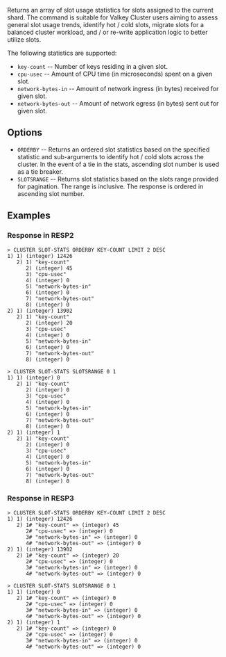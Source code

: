 Returns an array of slot usage statistics for slots assigned to the current shard.
The command is suitable for Valkey Cluster users aiming to assess general slot usage trends, identify hot / cold slots, migrate slots for a balanced cluster workload, and / or re-write application logic to better utilize slots.

The following statistics are supported:

* `key-count` -- Number of keys residing in a given slot.
* `cpu-usec` -- Amount of CPU time (in microseconds) spent on a given slot.
* `network-bytes-in` -- Amount of network ingress (in bytes) received for given slot.
* `network-bytes-out` -- Amount of network egress (in bytes) sent out for given slot.

## Options

* `ORDERBY` -- Returns an ordered slot statistics based on the specified statistic and sub-arguments to identify hot / cold slots across the cluster. In the event of a tie in the stats, ascending slot number is used as a tie breaker.
* `SLOTSRANGE` -- Returns slot statistics based on the slots range provided for pagination. The range is inclusive. The response is ordered in ascending slot number.

## Examples

### Response in RESP2

```
> CLUSTER SLOT-STATS ORDERBY KEY-COUNT LIMIT 2 DESC
1) 1) (integer) 12426
   2) 1) "key-count"
      2) (integer) 45
      3) "cpu-usec"
      4) (integer) 0
      5) "network-bytes-in"
      6) (integer) 0
      7) "network-bytes-out"
      8) (integer) 0
2) 1) (integer) 13902
   2) 1) "key-count"
      2) (integer) 20
      3) "cpu-usec"
      4) (integer) 0
      5) "network-bytes-in"
      6) (integer) 0
      7) "network-bytes-out"
      8) (integer) 0
```
```
> CLUSTER SLOT-STATS SLOTSRANGE 0 1
1) 1) (integer) 0
   2) 1) "key-count"
      2) (integer) 0
      3) "cpu-usec"
      4) (integer) 0
      5) "network-bytes-in"
      6) (integer) 0
      7) "network-bytes-out"
      8) (integer) 0
2) 1) (integer) 1
   2) 1) "key-count"
      2) (integer) 0
      3) "cpu-usec"
      4) (integer) 0
      5) "network-bytes-in"
      6) (integer) 0
      7) "network-bytes-out"
      8) (integer) 0
```

### Response in RESP3

```
> CLUSTER SLOT-STATS ORDERBY KEY-COUNT LIMIT 2 DESC
1) 1) (integer) 12426
   2) 1# "key-count" => (integer) 45
      2# "cpu-usec" => (integer) 0
      3# "network-bytes-in" => (integer) 0
      4# "network-bytes-out" => (integer) 0
2) 1) (integer) 13902
   2) 1# "key-count" => (integer) 20
      2# "cpu-usec" => (integer) 0
      3# "network-bytes-in" => (integer) 0
      4# "network-bytes-out" => (integer) 0
```
```
> CLUSTER SLOT-STATS SLOTSRANGE 0 1
1) 1) (integer) 0
   2) 1# "key-count" => (integer) 0
      2# "cpu-usec" => (integer) 0
      3# "network-bytes-in" => (integer) 0
      4# "network-bytes-out" => (integer) 0
2) 1) (integer) 1
   2) 1# "key-count" => (integer) 0
      2# "cpu-usec" => (integer) 0
      3# "network-bytes-in" => (integer) 0
      4# "network-bytes-out" => (integer) 0
```
